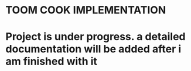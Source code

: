 # TOOM COOK IMPLEMENTATION

# Project is under progress. a detailed documentation will be added after i am finished with it
